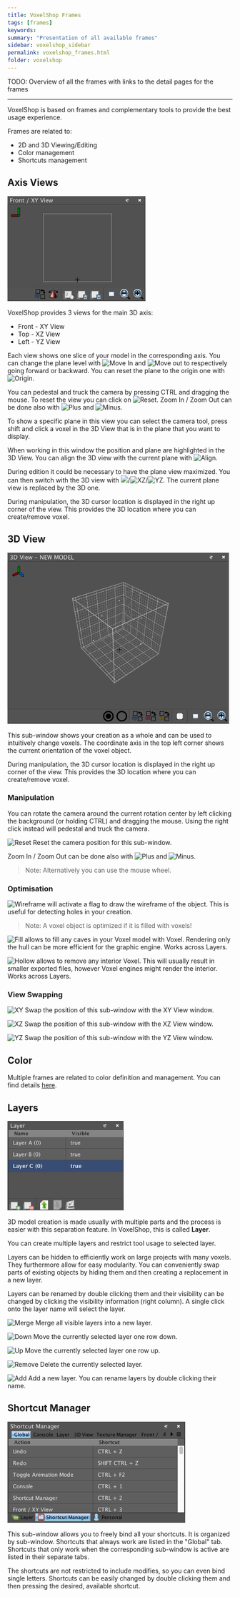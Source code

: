 ```yaml
---
title: VoxelShop Frames
tags: [frames]
keywords:
summary: "Presentation of all available frames"
sidebar: voxelshop_sidebar
permalink: voxelshop_frames.html
folder: voxelshop
---
```


TODO: Overview of all the frames with links to the detail pages for the frames

---
VoxelShop is based on frames and complementary tools to provide the best usage experience.

Frames are related to:

- 2D and 3D Viewing/Editing
- Color management
- Shortcuts management

## Axis Views

![Side View](./images/screenshots/side-view-screenshot.png)

VoxelShop provides 3 views for the main 3D axis:
-  Front - XY View
-  Top - XZ View
-  Left - YZ View

Each view shows one slice of your model in the corresponding axis.
You can change the plane level with ![Move In](https://github.com/simlu/voxelshop/blob/master/PS4k/resource/img/framebars/sideview/move_in.png?raw=true) and ![Move out](https://github.com/simlu/voxelshop/blob/master/PS4k/resource/img/framebars/sideview/move_out.png?raw=true) to respectively going forward or backward.
You can reset the plane to the origin one with ![Origin](https://github.com/simlu/voxelshop/blob/master/PS4k/resource/img/framebars/sideview/make_zero.png?raw=true).

You can pedestal and truck the camera by pressing CTRL and dragging the mouse.
To reset the view you can click on ![Reset](https://github.com/simlu/voxelshop/blob/master/PS4k/resource/img/framebars/sideview/reset.png?raw=true).
Zoom In / Zoom Out can be done also with ![Plus](https://github.com/simlu/voxelshop/blob/master/PS4k/resource/img/framebars/sideview/plus.png?raw=true) and ![Minus](https://github.com/simlu/voxelshop/blob/master/PS4k/resource/img/framebars/sideview/minus.png?raw=true).

To show a specific plane in this view you can select the camera tool, press shift and click a voxel in the 3D View that is in the plane that you want to display.

When working in this window the position and plane are highlighted in the 3D View. You can align the 3D view with the current plane with ![Align](https://github.com/simlu/voxelshop/blob/master/PS4k/resource/img/framebars/sideview/align.png?raw=true).

During edition it could be necessary to have the plane view maximized. You can then switch with the 3D view with ![](https://github.com/simlu/voxelshop/blob/master/PS4k/resource/img/framebars/view/xySwap.png?raw=true)/![XZ](https://github.com/simlu/voxelshop/blob/master/PS4k/resource/img/framebars/view/xzSwap.png?raw=true)/![YZ](https://github.com/simlu/voxelshop/blob/master/PS4k/resource/img/framebars/view/yzSwap.png?raw=true). The current plane view is replaced by the 3D one.

During manipulation, the 3D cursor location is displayed in the right up corner of the view. This provides the 3D location where you can create/remove voxel.

## 3D View

![3D View](./images/screenshots/mainview-screenshot.png)

This sub-window shows your creation as a whole and can be used to intuitively change voxels. The coordinate axis in the top left corner shows the current orientation of the voxel object.

During manipulation, the 3D cursor location is displayed in the right up corner of the view. This provides the 3D location where you can create/remove voxel.

### Manipulation

You can rotate the camera around the current rotation center by left clicking the background (or holding CTRL) and dragging the mouse. Using the right click instead will pedestal and truck the camera.

![Reset](https://github.com/simlu/voxelshop/blob/master/PS4k/resource/img/framebars/mainview/reset.png?raw=true) Reset the camera position for this sub-window.

Zoom In / Zoom Out can be done also with ![Plus](https://github.com/simlu/voxelshop/blob/master/PS4k/resource/img/framebars/mainview/plus.png?raw=true) and ![Minus](https://github.com/simlu/voxelshop/blob/master/PS4k/resource/img/framebars/mainview/minus.png?raw=true).

> Note: Alternatively you can use the mouse wheel.

### Optimisation

![Wireframe](https://github.com/simlu/voxelshop/blob/master/PS4k/resource/img/framebars/mainview/wireframe.png?raw=true) will activate a flag to draw the wireframe of the object. This is useful for detecting holes in your creation.

> Note: A voxel object is optimized if it is filled with voxels!

![Fill](https://github.com/simlu/voxelshop/blob/master/PS4k/resource/img/framebars/mainview/fill.png?raw=true) allows to fill any caves in your Voxel model with Voxel. Rendering only the hull can be more efficient for the graphic engine. Works across Layers.

![Hollow](https://github.com/simlu/voxelshop/blob/master/PS4k/resource/img/framebars/mainview/hollow.png?raw=true) allows to remove any interior Voxel. This will usually result in smaller exported files, however Voxel engines might render the interior. Works across Layers.

### View Swapping
![XY](https://github.com/simlu/voxelshop/blob/master/PS4k/resource/img/framebars/view/xySwap.png?raw=true) Swap the position of this sub-window with the XY View window.

![XZ](https://github.com/simlu/voxelshop/blob/master/PS4k/resource/img/framebars/view/xzSwap.png?raw=true) Swap the position of this sub-window with the XZ View window.

![YZ](https://github.com/simlu/voxelshop/blob/master/PS4k/resource/img/framebars/view/yzSwap.png?raw=true) Swap the position of this sub-window with the YZ View window.

## Color
Multiple frames are related to color definition and management. You can find details [here](voxelshop-colors.html).

## Layers
![Layers View](./images/screenshots/layer-screenshot.png)

3D model creation is made usually with multiple parts and the process is easier with this separation feature. In VoxelShop, this is called **Layer**.

You can create multiple layers and restrict tool usage to selected layer.

Layers can be hidden to efficiently work on large projects with many voxels. They furthermore allow for easy modularity. You can conveniently swap parts of existing objects by hiding them and then creating a replacement in a new layer.

Layers can be renamed by double clicking them and their visibility can be changed by clicking the visibility information (right column). A single click onto the layer name will select the layer.

![Merge](https://github.com/simlu/voxelshop/blob/master/PS4k/resource/img/framebars/layer/merge.png?raw=true) Merge all visible layers into a new layer.

![Down](https://github.com/simlu/voxelshop/blob/master/PS4k/resource/img/framebars/layer/move_down.png?raw=true) Move the currently selected layer one row down.

![Up](https://github.com/simlu/voxelshop/blob/master/PS4k/resource/img/framebars/layer/move_up.png?raw=true) Move the currently selected layer one row up.

![Remove](https://github.com/simlu/voxelshop/blob/master/PS4k/resource/img/framebars/layer/remove.png?raw=true) Delete the currently selected layer.

![Add](https://github.com/simlu/voxelshop/blob/master/PS4k/resource/img/framebars/layer/add.png?raw=true) Add a new layer. You can rename layers by double clicking their name.

## Shortcut Manager
![Shortcuts View](./images/screenshots/shortcut-manager-screenshot.png)

This sub-window allows you to freely bind all your shortcuts. It is organized by sub-window. Shortcuts that always work are listed in the "Global" tab. Shortcuts that only work when the corresponding sub-window is active are listed in their separate tabs.

The shortcuts are not restricted to include modifies, so you can even bind single letters. Shortcuts can be easily changed by double clicking them and then pressing the desired, available shortcut.

